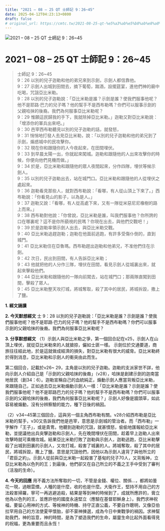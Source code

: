 ```yaml
---
title: "2021 – 08 – 25 QT 士師記 9：26~45"
date: 2025-04-12T04:23:13+0800
draft: false
# original_url: https://cmtc.tw/2021-08-25-qt-%e5%a3%ab%e5%b8%ab%e8%a8%98-9%ef%bc%9a2645
---
```


![2021 – 08 – 25 QT 士師記 9：26\~45](/images/qt.jpg   "2021 – 08 – 25 QT 士師記 9：26\~45")

# 2021 – 08 – 25 QT 士師記 9：26\~45

> 士師記 9：26\~45  
> 9：26 以別的兒子迦勒和他的弟兄來到示劍，示劍人都信靠他。  
> 9：27 示劍人出城到田間去，摘下葡萄，踹酒，設擺筵宴，進他們神的廟中吃喝，咒詛亞比米勒。  
> 9：28 以別的兒子迦勒說：「亞比米勒是誰？示劍是誰？使我們服事他呢？他不是耶路‧巴力的兒子嗎？他的幫手不是西布勒嗎？你們可以服事示劍的父親哈抹的後裔。我們為何服事亞比米勒呢？  
> 9：29 惟願這民歸我的手下，我就除掉亞比米勒。」迦勒又對亞比米勒說：「增添你的軍兵出來吧。」  
> 9：30 邑宰西布勒聽見以別的兒子迦勒的話，就發怒，  
> 9：31 悄悄地打發人去見亞比米勒，說：「以別的兒子迦勒和他的弟兄到了示劍，煽惑城中的民攻擊你。  
> 9：32 現在你和跟隨你的人今夜起來，在田間埋伏。  
> 9：33 到早晨太陽一出，你就起來闖城。迦勒和跟隨他的人出來攻擊你的時候，你便向他們見機而做。」  
> 9：34 於是，亞比米勒和跟隨他的眾人夜間起來，分作四隊，埋伏等候示劍人。  
> 9：35 以別的兒子迦勒出去，站在城門口。亞比米勒和跟隨他的人從埋伏之處起來。  
> 9：36 迦勒看見那些人，就對西布勒說：「看哪，有人從山頂上下來了。」西布勒說：「你看見山的影子，以為是人。」  
> 9：37 迦勒又說：「看哪，有人從高處下來，又有一隊從米惡尼尼橡樹的路上而來。」  
> 9：38 西布勒對他說：「你曾說，亞比米勒是誰，叫我們服事他？你所誇的口在哪裏呢？這不是你所藐視的民嗎？你現在出去，與他們交戰吧！」  
> 9：39 於是迦勒率領示劍人出去，與亞比米勒交戰。  
> 9：40 亞比米勒追趕迦勒；迦勒在他面前逃跑，有許多受傷仆倒的，直到城門。  
> 9：41 亞比米勒住在亞魯瑪。西布勒趕出迦勒和他弟兄，不准他們住在示劍。  
> 9：42 次日，民出到田間，有人告訴亞比米勒；  
> 9：43 他就把他的人分作三隊，埋伏在田間，看見示劍人從城裏出來，就起來擊殺他們。  
> 9：44 亞比米勒和跟隨他的一隊向前闖去，站在城門口；那兩隊直闖到田間，擊殺了眾人。  
> 9：45 亞比米勒整天攻打城，將城奪取，殺了其中的居民，將城拆毀，撒上了鹽。

**1. 經文誦讀**

**2.  今天默想經文**
士 9：28 以別的兒子迦勒說：「亞比米勒是誰？示劍是誰？使我們服事他呢？他不是耶路‧巴力的兒子嗎？他的幫手不是西布勒嗎？你們可以服事示劍的父親哈抹的後裔。我們為何服事亞比米勒呢？

**3. 分享默想經文**
（1）示劍人與亞比米勒之爭，第一個回合記在v25，示劍人在山頂上埋伏，就從亞比米勒來的人就搶掠，儼如士匪一樣。 示劍位於交通要道，商旅往往經此地，於是這就做成經濟的損失，對亞比米勒有很大的威脅。亞比米勒終於得到消息，亞比米勒和示劍人的衝突由此而生。

第二個回合，記載於v26~ 29，主角是以別的兒子迦勒。迦勒的支派家世不詳，他向示劍人介紹自己是「示劍的父親哈抹的後裔」（v28），哈抹是創建示劍的迦南當地居民（創34：6）。迦勒宣稱自己的血統純正，煽動示劍人應當背叛亞比米勒，來跟隨自己，正如過去亞比米勒煽動示劍人一樣：「亞比米勒是誰？示劍是誰？使我們服事他呢？他不是耶路巴力的兒子嗎？他的幫手不是西布勒嗎？你們可以服事示劍的父親哈抹的後裔，我們為何服事亞比米勒呢？」示劍人好像是牆頭草，如此容易被煽動，沒有分辨察驗的能力，種下日後的禍因。

（2）v34\~45第三個回合，這與另一個主角西布勒有關。v28介紹西布勒是亞比米勒的幫手，v30又告訴我們他是邑宰，意思是示劍城的管治者。而「西布勒」一字解作「王子」，或是貴冑。他聽到迦勒的咒詛，就甚憤怒，偷偷地匯報給亞比米勒，並提議他出兵突擊迦勒和示劍人，先在晚間埋伏在田間，趁着早上迦勒人出來攻擊時就可乘機攻城。結果亞比米勒打敗了迦勒與示劍人，迦勒逃跑，亞比米勒擊殺了出城到田裏的示劍人，又攻打城，殺害了城裏的人。將城奪取，殺了其中的居民，將城拆毀，撒上了鹽。意思是咒詛他們，因他以為示劍人違背了與他所立的「君臣之約」。示劍人從前與亞比米勒一起殺害了基甸的兒子70人，又背叛神，立亞比米勒為以色列的王；到最後，他們卻又在自己所立的不義之王手中受到了審判（活潑的生命）。

**4. 今天的回應**
用不義方法所奪取的一切，不管是金錢、權位、關係…，都將如曇花一現，過眼雲煙。人種的是什麼，收的也是什麼。大衛作王，堅持不用自己的方法殺害掃羅，寧可一再逃避追殺，結果是等到神的時候到了，成就所應許的，膏立他為以色列的王，並應許他的國度永遠堅立（應驗在基督耶穌身上）。我們求神祝福，要留心用神的方式、等候神的時機、持守正直公義，不要自作聰明，又像亞伯拉罕用自己的方法使夏甲懷胎，卻不蒙神揀選，成為今日中東戰爭的禍因。求神幫助我們，神的旨意，神的時間，是為了塑造我們的生命，屬靈生命比起外面看得見的祝福，更為重要而且永恆！
